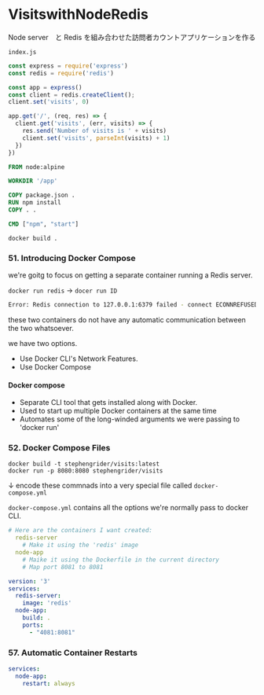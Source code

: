# VisitswithNodeRedis

Node server　と Redis を組み合わせた訪問者カウントアプリケーションを作る

`index.js`

```js
const express = require('express')
const redis = require('redis')

const app = express()
const client = redis.createClient();
client.set('visits', 0)

app.get('/', (req, res) => {
  client.get('visits', (err, visits) => {
    res.send('Number of visits is ' + visits)
    client.set('visits', parseInt(visits) + 1)
  })
})
```

```Dockerfile
FROM node:alpine

WORKDIR '/app'

COPY package.json .
RUN npm install
COPY . .

CMD ["npm", "start"]
```

`docker build .`

### 51. Introducing Docker Compose 

we're goitg to focus on getting a separate container running a Redis server.

`docker run redis` -> `docer run ID`

```sh
Error: Redis connection to 127.0.0.1:6379 failed - connect ECONNREFUSED 127.0.0.1:6379
```

these two containers do not have any automatic communication between the two whatsoever.

we have two options.

- Use Docker CLI's Network Features.
- Use Docker Compose

#### Docker compose

- Separate CLI tool that gets installed along with Docker.
- Used to start up multiple Docker containers at the same time
- Automates some of the long-winded arguments we were passing to 'docker run'


### 52. Docker Compose Files

```
docker build -t stephengrider/visits:latest
docker run -p 8080:8080 stephengrider/visits
```
↓ encode these commnads into a very special file called `docker-compose.yml`

`docker-compose.yml` contains all the options we're normally pass to docker CLI.


```yml
# Here are the containers I want created:
  redis-server
    # Make it using the 'redis' image
  node-app
    # Maike it using the Dockerfile in the current directory
    # Map port 8081 to 8081
```

```yml
version: '3'
services:
  redis-server:
    image: 'redis'
  node-app:
    build: .
    ports:
      - "4081:8081"
```

### 57. Automatic Container Restarts

```yml
services:
  node-app:
    restart: always
```